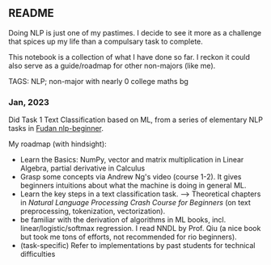 ## README

Doing NLP is just one of my pastimes. I decide to see it more as a challenge that spices up my life than a compulsary task to complete.

This notebook is a collection of what I have done so far. I reckon it could also serve as a guide/roadmap for other non-majors (like me).

TAGS: NLP; non-major with nearly 0 college maths bg

### Jan, 2023

Did Task 1 Text Classification based on ML, from a series of elementary NLP tasks in [Fudan nlp-beginner](https://github.com/FudanNLP/nlp-beginner). 

My roadmap (with hindsight): 

- Learn the Basics: NumPy, vector and matrix multiplication in Linear Algebra, partial derivative in Calculus
- Grasp some concepts via Andrew Ng's video (course 1-2). It gives beginners intuitions about what the machine is doing in general ML. 
- Learn the key steps in a text classification task. --> Theoretical chapters in *Natural Language Processing Crash Course for Beginners* (on text preprocessing, tokenization, vectorization).
- be familiar with the derivation of algorithms in ML books, incl. linear/logistic/softmax regression. I read NNDL by Prof. Qiu (a nice book but took me tons of efforts, not recommended for rio beginners).
- (task-specific) Refer to implementations by past students for technical difficulties


